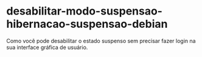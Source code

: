 # desabilitar-modo-suspensao-hibernacao-suspensao-debian
Como você pode desabilitar o estado suspenso sem precisar fazer login na sua interface gráfica de usuário.
